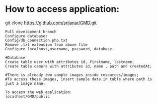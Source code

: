 # How to access application:
git clone https://github.com/srijanar/GMD.git
```
Pull development branch
Configure database:
Config/db_connection.php.txt
Remove .txt extension from above file
Configure localhost,username, password, database
```
```
#Database
Create table user with attributes id, firstname, lastname;
Create table camera with attributes id, name , path and createdAt;

#There is already two sample images inside resources/images;
#To access these images, insert sample data in table where path is just a image name;

To access the web application:
localhost/GMD/public
```
